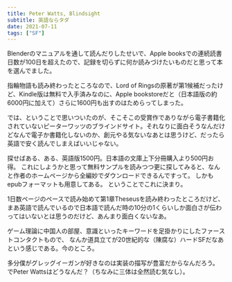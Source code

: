 ```yaml
---
title: Peter Watts, Blindsight
subtitle: 英語ならタダ
date: 2021-07-11
tags: ["SF"]
---
```

Blenderのマニュアルを通して読んだりしたせいで、Apple booksでの連続読書日数が100日を超えたので、記録を切らずに何か読みづけたいものだと思って本を選んでました。

指輪物語も読み終わったところなので、Lord of Ringsの原著が第1候補だったけど、Kindle版は無料で入手済みなのに、Apple bookstoreだと（日本語版の約6000円に加えて）さらに1600円も出すのはためらってしまった。

では、ということで思いついたのが、そこそこの受賞作でありながら電子書籍化されていないピーターワッツのブラインドサイト。それなりに面白そうなんだけどなんで電子か書籍化しないのか、創元やる気ないなあとは思うけど、だったら英語で安く読んでしまえばいいじゃない。

探せばある、ある、英語版1500円。日本語の文庫上下分冊購入より500円お得。
これにしようかと思って無料サンプルを読みつつ更に探してみると、なんと作者のホームページから全編妙でダウンロードできるんですって。
しかもepubフォーマットも用意してある。
ということでこれに決まり。

1日数ページのペースで読み始めて第1章Theseusを読み終わったところだけど、まあ英語で読んでいるので日本語で読んだ時の10分の1くらいしか面白さが伝わってはいないとは思うのだけど、あんまり面白くないなあ。

ゲーム理論に中国人の部屋、意識といったキーワードを足掛かりにしたファーストコンタクトもので、
なんか道具立てが20世紀的な（陳腐な）ハードSFだなあという感じである。今のところ。

多分僕がグレッグイーガンが好きなのは実装の描写が豊富だからなんだろう。
でPeter Wattsはどうなんだ？（ちなみに三体は全然読む気なし）。
